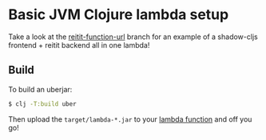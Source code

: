 # Basic JVM Clojure lambda setup

Take a look at the [reitit-function-url](https://github.com/juxt/plain-clojure-lambda/tree/reitit-function-url)
branch for an example of a shadow-cljs frontend + reitit backend all in one lambda!

## Build

To build an uberjar:

```bash
$ clj -T:build uber
```

Then upload the `target/lambda-*.jar` to your [lambda function](https://docs.aws.amazon.com/lambda/latest/dg/java-package.html#java-package-console)
and off you go!
